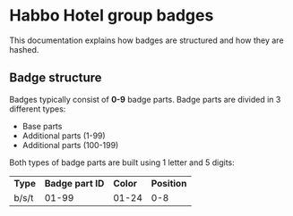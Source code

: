 # Habbo Hotel group badges
This documentation explains how badges are structured and how they are hashed.

## Badge structure
Badges typically consist of <b>0-9</b> badge parts. Badge parts are divided in 3 different types:
- Base parts
- Additional parts (1-99)
- Additional parts (100-199)

Both types of badge parts are built using 1 letter and 5 digits:

<table>
<tr>
<td><b>Type</b></td>
<td><b>Badge part ID</b></td>
<td><b>Color</b></td>
<td><b>Position</b></td>
</tr>
<tr>
<td>b/s/t</td>
<td>01-99</td>
<td>01-24</td>
<td>0-8</td>
</tr>
</table>
